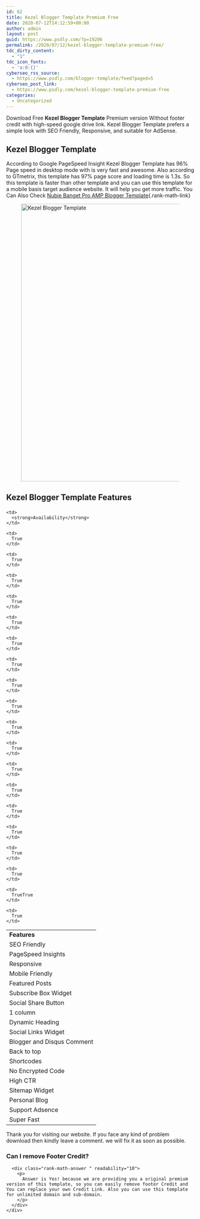```yaml
---
id: 62
title: Kezel Blogger Template Premium Free
date: 2020-07-12T14:12:59+00:00
author: admin
layout: post
guid: https://www.psdly.com/?p=19206
permalink: /2020/07/12/kezel-blogger-template-premium-free/
tdc_dirty_content:
  - "1"
tdc_icon_fonts:
  - 'a:0:{}'
cyberseo_rss_source:
  - https://www.psdly.com/blogger-template/feed?paged=5
cyberseo_post_link:
  - https://www.psdly.com/kezel-blogger-template-premium-free
categories:
  - Uncategorized
---
```

Download Free&nbsp;**Kezel Blogger Template**&nbsp;Premium version Without footer credit with high-speed google drive link. Kezel Blogger Template prefers a simple look with SEO Friendly, Responsive, and suitable for AdSense.

## Kezel Blogger Template

According to Google PageSpeed Insight&nbsp;Kezel Blogger Template has 96% Page speed in desktop mode with is very fast and awesome. Also according to GTmetrix, this template has 97% page score and loading time is 1.3s. So this template is faster than other template and you can use this template for a mobile basis target audience website. It will help you get more traffic. You Can Also Check [Nubie Banget Pro AMP Blogger Template](https://www.psdly.com/nubie-banget-pro-amp-blogger-template){.rank-math-link}<figure class="wp-block-image size-large">

<img loading="lazy" width="1024" height="742" src="https://i1.wp.com/www.psdly.com/wp-content/uploads/2020/07/Kezel-Blogger-Template.jpg?resize=1024%2C742&ssl=1" alt="Kezel Blogger Template" class="wp-image-19211" srcset="https://i1.wp.com/www.psdly.com/wp-content/uploads/2020/07/Kezel-Blogger-Template.jpg?resize=1024%2C742&ssl=1 1024w, https://i1.wp.com/www.psdly.com/wp-content/uploads/2020/07/Kezel-Blogger-Template.jpg?resize=300%2C218&ssl=1 300w, https://i1.wp.com/www.psdly.com/wp-content/uploads/2020/07/Kezel-Blogger-Template.jpg?resize=768%2C557&ssl=1 768w, https://i1.wp.com/www.psdly.com/wp-content/uploads/2020/07/Kezel-Blogger-Template.jpg?resize=370%2C268&ssl=1 370w, https://i1.wp.com/www.psdly.com/wp-content/uploads/2020/07/Kezel-Blogger-Template.jpg?resize=787%2C571&ssl=1 787w, https://i1.wp.com/www.psdly.com/wp-content/uploads/2020/07/Kezel-Blogger-Template.jpg?resize=424%2C307&ssl=1 424w, https://i1.wp.com/www.psdly.com/wp-content/uploads/2020/07/Kezel-Blogger-Template.jpg?w=1200&ssl=1 1200w" sizes="(max-width: 1000px) 100vw, 1000px" title="Kezel Blogger Template Premium Free 2" data-recalc-dims="1" /> </figure> 

## Kezel Blogger Template Features<figure class="wp-block-table"> 

<table>
  <tr>
    <td>
      <strong>Features</strong>
    </td>
    
    <td>
      <strong>Availability</strong>
    </td>
  </tr>
  
  <tr>
    <td>
      SEO Friendly
    </td>
    
    <td>
      True
    </td>
  </tr>
  
  <tr>
    <td>
      PageSpeed ​​Insights
    </td>
    
    <td>
      True
    </td>
  </tr>
  
  <tr>
    <td>
      Responsive
    </td>
    
    <td>
      True
    </td>
  </tr>
  
  <tr>
    <td>
      Mobile Friendly
    </td>
    
    <td>
      True
    </td>
  </tr>
  
  <tr>
    <td>
      Featured Posts
    </td>
    
    <td>
      True
    </td>
  </tr>
  
  <tr>
    <td>
      Subscribe Box Widget
    </td>
    
    <td>
      True
    </td>
  </tr>
  
  <tr>
    <td>
      Social Share Button
    </td>
    
    <td>
      True
    </td>
  </tr>
  
  <tr>
    <td>
      1 column
    </td>
    
    <td>
      True
    </td>
  </tr>
  
  <tr>
    <td>
      Dynamic Heading
    </td>
    
    <td>
      True
    </td>
  </tr>
  
  <tr>
    <td>
      Social Links Widget
    </td>
    
    <td>
      True
    </td>
  </tr>
  
  <tr readability="2">
    <td>
      Blogger and Disqus Comment
    </td>
    
    <td>
      True
    </td>
  </tr>
  
  <tr>
    <td>
      Back to top
    </td>
    
    <td>
      True
    </td>
  </tr>
  
  <tr>
    <td>
      Shortcodes
    </td>
    
    <td>
      True
    </td>
  </tr>
  
  <tr>
    <td>
      No Encrypted Code
    </td>
    
    <td>
      True
    </td>
  </tr>
  
  <tr>
    <td>
      High CTR
    </td>
    
    <td>
      True
    </td>
  </tr>
  
  <tr>
    <td>
      Sitemap Widget
    </td>
    
    <td>
      True
    </td>
  </tr>
  
  <tr>
    <td>
      Personal Blog
    </td>
    
    <td>
      True
    </td>
  </tr>
  
  <tr>
    <td>
      Support Adsence
    </td>
    
    <td>
      TrueTrue
    </td>
  </tr>
  
  <tr>
    <td>
      Super Fast
    </td>
    
    <td>
      True
    </td>
  </tr>
</table></figure> 

Thank you for visiting our website. If you face any kind of problem download then kindly leave a comment. we will fix it as soon as possible.

<div id="rank-math-faq" class="rank-math-block">
  <div class="rank-math-list ">
    <div id="faq-question-1593709445848" class="rank-math-list-item" readability="7.5">
      <h3 class="rank-math-question ">
        Can I remove Footer Credit?
      </h3>
      
      <div class="rank-math-answer " readability="10">
        <p>
          Answer is Yes! because we are providing you a original premium version of this template, so you can easily remove footer Credit and You can replace your own Credit Link. Also you can use this template for unlimited domain and sub-domain.
        </p>
      </div>
    </div>
  </div>
</div>